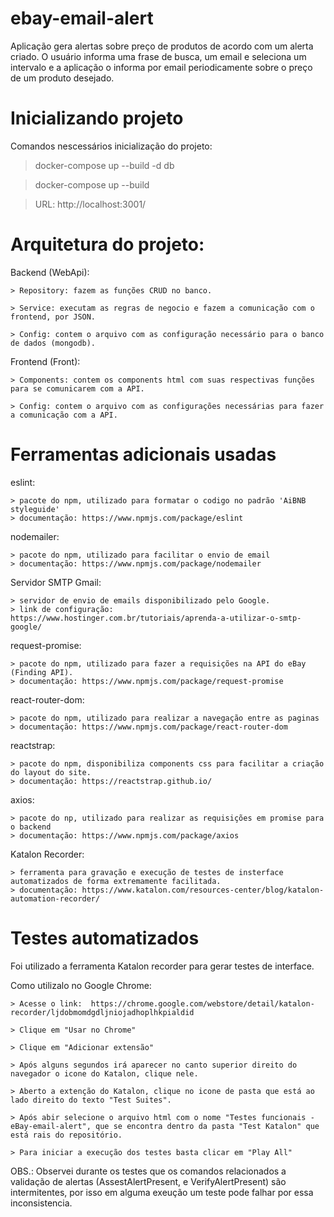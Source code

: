 # ebay-email-alert
Aplicação gera alertas sobre preço de produtos de acordo com um alerta criado. O usuário informa uma frase de busca, um email e seleciona um intervalo e a aplicação o informa por email periodicamente sobre o preço de um produto desejado.


# Inicializando projeto

Comandos nescessários inicialização do projeto:
  
  > docker-compose up --build -d db
	
  > docker-compose up --build
  
  > URL: http://localhost:3001/



# Arquitetura do projeto:

Backend (WebApi):
	
	> Repository: fazem as funções CRUD no banco.
	
	> Service: executam as regras de negocio e fazem a comunicação com o frontend, por JSON.
	
	> Config: contem o arquivo com as configuração necessário para o banco de dados (mongodb).

Frontend (Front):
	
	> Components: contem os components html com suas respectivas funções para se comunicarem com a API.
	
	> Config: contem o arquivo com as configurações necessárias para fazer a comunicação com a API.
	
	
# Ferramentas adicionais usadas

eslint:

	> pacote do npm, utilizado para formatar o codigo no padrão 'AiBNB styleguide'
	> documentação: https://www.npmjs.com/package/eslint
	
nodemailer:

	> pacote do npm, utilizado para facilitar o envio de email
	> documentação: https://www.npmjs.com/package/nodemailer
	
Servidor SMTP Gmail:

	> servidor de envio de emails disponibilizado pelo Google.  
	> link de configuração: https://www.hostinger.com.br/tutoriais/aprenda-a-utilizar-o-smtp-google/
	
request-promise:

	> pacote do npm, utilizado para fazer a requisições na API do eBay (Finding API).
	> documentação: https://www.npmjs.com/package/request-promise

react-router-dom:

	> pacote do npm, utilizado para realizar a navegação entre as paginas
	> documentação: https://www.npmjs.com/package/react-router-dom
	
reactstrap:

	> pacote do npm, disponibiliza components css para facilitar a criação do layout do site.
	> documentação: https://reactstrap.github.io/
	
axios:

	> pacote do np, utilizado para realizar as requisições em promise para o backend
	> documentação: https://www.npmjs.com/package/axios  
	
Katalon Recorder:

	> ferramenta para gravação e execução de testes de insterface automatizados de forma extremamente facilitada.
	> documentação: https://www.katalon.com/resources-center/blog/katalon-automation-recorder/
  
  

# Testes automatizados

Foi utilizado a ferramenta Katalon recorder para gerar testes de interface.

Como utilizalo no Google Chrome: 

	> Acesse o link:  https://chrome.google.com/webstore/detail/katalon-recorder/ljdobmomdgdljniojadhoplhkpialdid
	
	> Clique em "Usar no Chrome"
	
	> Clique em "Adicionar extensão"
	
	> Após alguns segundos irá aparecer no canto superior direito do navegador o icone do Katalon, clique nele.
	
	> Aberto a extenção do Katalon, clique no icone de pasta que está ao lado direito do texto "Test Suites".
	
	> Após abir selecione o arquivo html com o nome "Testes funcionais - eBay-email-alert", que se encontra dentro da pasta "Test Katalon" que está rais do repositório. 
	
	> Para iniciar a execução dos testes basta clicar em "Play All"
	
OBS.: Observei durante os testes que os comandos relacionados a validação de alertas (AssestAlertPresent, e VerifyAlertPresent) são intermitentes, por isso em alguma exeução um teste pode falhar por essa inconsistencia.



